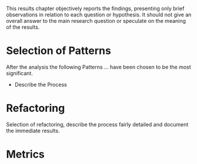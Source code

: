 This results chapter objectively reports the findings, 
	presenting only brief observations in relation to each question or hypothesis. 
It should not give an overall answer to the main research question or speculate on the meaning of the results.

# Selection of Patterns
After the analysis the following Patterns ... have been chosen to be the most significant.
- Describe the Process

# Refactoring
Selection of refactoring, describe the process fairly detailed and document the immediate results.

# Metrics
